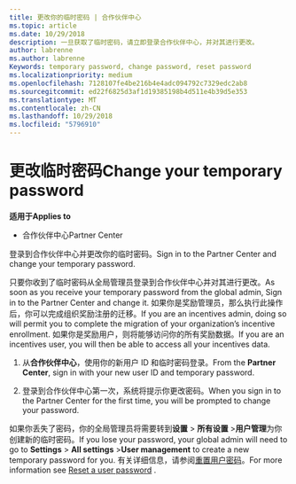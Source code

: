 ```yaml
---
title: 更改你的临时密码 | 合作伙伴中心
ms.topic: article
ms.date: 10/29/2018
description: 一旦获取了临时密码，请立即登录合作伙伴中心，并对其进行更改。
author: labrenne
ms.author: labrenne
Keywords: temporary password, change password, reset password
ms.localizationpriority: medium
ms.openlocfilehash: 7128107fe4be216b4e4adc094792c7329edc2ab8
ms.sourcegitcommit: ed22f6825d3af1d19385198b4d511e4b39d5e353
ms.translationtype: MT
ms.contentlocale: zh-CN
ms.lasthandoff: 10/29/2018
ms.locfileid: "5796910"
---
```

# <a name="change-your-temporary-password"></a><span data-ttu-id="db169-103">更改临时密码</span><span class="sxs-lookup"><span data-stu-id="db169-103">Change your temporary password</span></span>

**<span data-ttu-id="db169-104">适用于</span><span class="sxs-lookup"><span data-stu-id="db169-104">Applies to</span></span>**

-  <span data-ttu-id="db169-105">合作伙伴中心</span><span class="sxs-lookup"><span data-stu-id="db169-105">Partner Center</span></span>

<span data-ttu-id="db169-106">登录到合作伙伴中心并更改你的临时密码。</span><span class="sxs-lookup"><span data-stu-id="db169-106">Sign in to the Partner Center and change your temporary password.</span></span>

<span data-ttu-id="db169-107">只要你收到了临时密码从全局管理员登录到合作伙伴中心并对其进行更改。</span><span class="sxs-lookup"><span data-stu-id="db169-107">As soon as you receive your temporary password from the global admin, Sign in to the Partner Center and change it.</span></span> <span data-ttu-id="db169-108">如果你是奖励管理员，那么执行此操作后，你可以完成组织奖励注册的迁移。</span><span class="sxs-lookup"><span data-stu-id="db169-108">If you are an incentives admin, doing so will permit you to complete the migration of your organization’s incentive enrollment.</span></span> <span data-ttu-id="db169-109">如果你是奖励用户，则将能够访问你的所有奖励数据。</span><span class="sxs-lookup"><span data-stu-id="db169-109">If you are an incentives user, you will then be able to access all your incentives data.</span></span>

1.  <span data-ttu-id="db169-110">从**合作伙伴中心**，使用你的新用户 ID 和临时密码登录。</span><span class="sxs-lookup"><span data-stu-id="db169-110">From the **Partner Center**, sign in with your new user ID and temporary password.</span></span>

2.  <span data-ttu-id="db169-111">登录到合作伙伴中心第一次，系统将提示你更改密码。</span><span class="sxs-lookup"><span data-stu-id="db169-111">When you sign in to the Partner Center for the first time, you will be prompted to change your password.</span></span>

<span data-ttu-id="db169-112">如果你丢失了密码，你的全局管理员将需要转到**设置** > **所有设置** >**用户管理**为你创建新的临时密码。</span><span class="sxs-lookup"><span data-stu-id="db169-112">If you lose your password, your global admin will need to go to  **Settings** > **All settings** >**User management** to create a new temporary password for you.</span></span>
<span data-ttu-id="db169-113">有关详细信息，请参阅[重置用户密码](reset-a-user-password.md)。</span><span class="sxs-lookup"><span data-stu-id="db169-113">For more information see [Reset a user password](reset-a-user-password.md) .</span></span>


 

 



